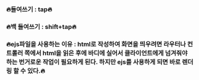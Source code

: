 ### 🔥들여쓰기 : tap🔥
### 🔥백 들여쓰기 : shift+tap🔥
### 🔥ejs파일을 사용하는 이유 : html로 작성하여 화면을 띄우려면 라우터나 컨트롤러 쪽에서 html을 읽은 후에 바디에 실어서 클라이언트에게 넘겨줘야 하는 번거로운 작업이 필요하게 된다. 하지만 ejs를 사용하게 되면 바로 렌더링 할 수 있다.🔥

